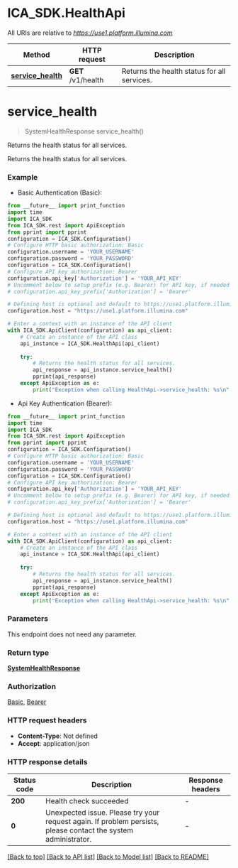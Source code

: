 # ICA_SDK.HealthApi

All URIs are relative to *https://use1.platform.illumina.com*

Method | HTTP request | Description
------------- | ------------- | -------------
[**service_health**](HealthApi.md#service_health) | **GET** /v1/health | Returns the health status for all services.


# **service_health**
> SystemHealthResponse service_health()

Returns the health status for all services.

Returns the health status for all services.

### Example

* Basic Authentication (Basic):
```python
from __future__ import print_function
import time
import ICA_SDK
from ICA_SDK.rest import ApiException
from pprint import pprint
configuration = ICA_SDK.Configuration()
# Configure HTTP basic authorization: Basic
configuration.username = 'YOUR_USERNAME'
configuration.password = 'YOUR_PASSWORD'
configuration = ICA_SDK.Configuration()
# Configure API key authorization: Bearer
configuration.api_key['Authorization'] = 'YOUR_API_KEY'
# Uncomment below to setup prefix (e.g. Bearer) for API key, if needed
# configuration.api_key_prefix['Authorization'] = 'Bearer'

# Defining host is optional and default to https://use1.platform.illumina.com
configuration.host = "https://use1.platform.illumina.com"

# Enter a context with an instance of the API client
with ICA_SDK.ApiClient(configuration) as api_client:
    # Create an instance of the API class
    api_instance = ICA_SDK.HealthApi(api_client)
    
    try:
        # Returns the health status for all services.
        api_response = api_instance.service_health()
        pprint(api_response)
    except ApiException as e:
        print("Exception when calling HealthApi->service_health: %s\n" % e)
```

* Api Key Authentication (Bearer):
```python
from __future__ import print_function
import time
import ICA_SDK
from ICA_SDK.rest import ApiException
from pprint import pprint
configuration = ICA_SDK.Configuration()
# Configure HTTP basic authorization: Basic
configuration.username = 'YOUR_USERNAME'
configuration.password = 'YOUR_PASSWORD'
configuration = ICA_SDK.Configuration()
# Configure API key authorization: Bearer
configuration.api_key['Authorization'] = 'YOUR_API_KEY'
# Uncomment below to setup prefix (e.g. Bearer) for API key, if needed
# configuration.api_key_prefix['Authorization'] = 'Bearer'

# Defining host is optional and default to https://use1.platform.illumina.com
configuration.host = "https://use1.platform.illumina.com"

# Enter a context with an instance of the API client
with ICA_SDK.ApiClient(configuration) as api_client:
    # Create an instance of the API class
    api_instance = ICA_SDK.HealthApi(api_client)
    
    try:
        # Returns the health status for all services.
        api_response = api_instance.service_health()
        pprint(api_response)
    except ApiException as e:
        print("Exception when calling HealthApi->service_health: %s\n" % e)
```

### Parameters
This endpoint does not need any parameter.

### Return type

[**SystemHealthResponse**](SystemHealthResponse.md)

### Authorization

[Basic](../README.md#Basic), [Bearer](../README.md#Bearer)

### HTTP request headers

 - **Content-Type**: Not defined
 - **Accept**: application/json

### HTTP response details
| Status code | Description | Response headers |
|-------------|-------------|------------------|
**200** | Health check succeeded |  -  |
**0** | Unexpected issue. Please try your request again. If problem persists, please contact the system administrator. |  -  |

[[Back to top]](#) [[Back to API list]](../README.md#documentation-for-api-endpoints) [[Back to Model list]](../README.md#documentation-for-models) [[Back to README]](../README.md)

